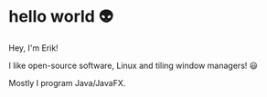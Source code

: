# hello world 👽

Hey, I'm Erik!

I like open-source software, Linux and tiling window managers! 😃

Mostly I program Java/JavaFX. 
